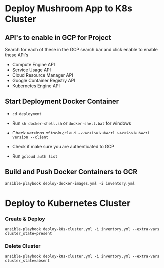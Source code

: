 # Deploy Mushroom App to K8s Cluster

## API's to enable in GCP for Project
Search for each of these in the GCP search bar and click enable to enable these API's
* Compute Engine API
* Service Usage API
* Cloud Resource Manager API
* Google Container Registry API
* Kubernetes Engine API

## Start Deployment Docker Container
-  `cd deployment`
- Run `sh docker-shell.sh` or `docker-shell.bat` for windows
- Check versions of tools
`gcloud --version`
`kubectl version`
`kubectl version --client`

- Check if make sure you are authenticated to GCP
- Run `gcloud auth list`

## Build and Push Docker Containers to GCR
```
ansible-playbook deploy-docker-images.yml -i inventory.yml
```

# Deploy to Kubernetes Cluster

### Create & Deploy
```
ansible-playbook deploy-k8s-cluster.yml -i inventory.yml --extra-vars cluster_state=present
```

### Delete Cluster
```
ansible-playbook deploy-k8s-cluster.yml -i inventory.yml --extra-vars cluster_state=absent
```